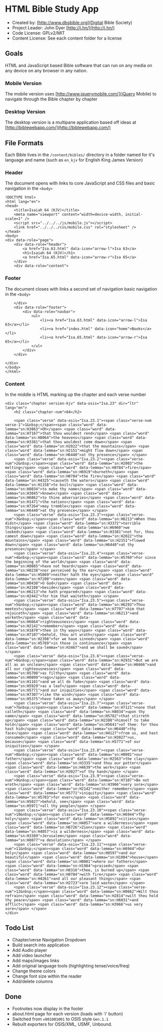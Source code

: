 # HTML Bible Study App

* Created by: [http://www.dbsbible.org](Digital Bible Society)
* Project Leader: John Dyer [http://j.hn/](http://j.hn/)
* Code License: GPLv2/MIT
* Content License: See each content folder for a license

## Goals

HTML and JavaScript based Bible software that can run on any media on any device on any browser in any nation.

### Mobile Version

The mobile version uses [http://www.jquerymobile.com/](jQuery Mobile) to navigate through the Bible chapter by chapter

### Desktop Version

The desktop version is a multipane application based off ideas at [http://biblewebapp.com/](http://biblewebapp.com/)

## File Formats

Each Bible lives in the `/content/bibles/` directory in a folder named for it's language and name (such as `en_kjv` for English King James Version)

### Header

The document opens with links to core JavaScript and CSS files and basic navigation in the `<body>`

```
!DOCTYPE html>
<html lang="en">
<head>
	<title>Isaiah 64 (KJV)</title>
    <meta name="viewport" content="width=device-width, initial-scale=1" />
	<script src="../../../js/mobile.js"></script>
	<link href="../../../css/mobile.css" rel="stylesheet" />
</head>
<body>
<div data-role="page">
	<div data-role="header">
		<a href="Isa.63.html" data-icon="arrow-l">Isa 63</a>
		<h1>Isaiah 64 (KJV)</h1>
		<a href="Isa.65.html" data-icon="arrow-r">Isa 65</a>
	</div>
	<div data-role="content">
```

### Footer

The document closes with links a second set of navigation basic navigation in the `<body>`

```
	</div>
	<div data-role="footer">	
		<div data-role="navbar">
			<ul>
				<li><a href="Isa.63.html" data-icon="arrow-l">Isa 63</a></li>
				<li><a href="index.html" data-icon="home">Books</a></li>
				<li><a href="Isa.65.html" data-icon="arrow-r">Isa 65</a></li>
			</ul>
		</div>
	</div>

</div>
</body>
</html>
```

### Content

In the middle is HTML marking up the chapter and each verse number

```
<div class="chapter version-kjv" data-osis="Isa.23" dir="ltr" lang="en">
	<h2 class="chapter-num">64</h2>

	<span class="verse" data-osis="Isa.23.1"><span class="verse-num verse-1">1&nbsp;</span><span class="word" data-lemma="sn:H3863">Oh</span> <span class="word" data-lemma="sn:H7167">that thou wouldest rend</span> <span class="word" data-lemma="sn:H8064">the heavens</span> <span class="word" data-lemma="sn:H3381">that thou wouldest come down</span> <span class="word" data-lemma="sn:H2022">that the mountains</span> <span class="word" data-lemma="sn:H2151">might flow down</span> <span class="word" data-lemma="sn:H6440">at thy presence</span> </span>
	<span class="verse" data-osis="Isa.23.2"><span class="verse-num">2&nbsp;</span><span class="word" data-lemma="sn:H2003">the melting</span> <span class="word" data-lemma="sn:H0784">fire</span> <span class="word" data-lemma="sn:H6919">burneth</span> <span class="word" data-lemma="sn:H0784">the fire</span> <span class="word" data-lemma="sn:H4325">causeth the waters</span> <span class="word" data-lemma="sn:H1158">to boil</span> <span class="word" data-lemma="sn:H8034">to make thy name</span> <span class="word" data-lemma="sn:H3045">known</span> <span class="word" data-lemma="sn:H6862">to thine adversaries</span> <span class="word" data-lemma="sn:H1471">the nations</span> <span class="word" data-lemma="sn:H7264">may tremble</span> <span class="word" data-lemma="sn:H6440">at thy presence</span> </span>
	<span class="verse" data-osis="Isa.23.3"><span class="verse-num">3&nbsp;</span><span class="word" data-lemma="sn:H6213">When thou didst</span> <span class="word" data-lemma="sn:H3372">terrible things</span> <span class="word" data-lemma="sn:H6960">we looked</span> <span class="word" data-lemma="sn:H3381">not for, thou camest down</span> <span class="word" data-lemma="sn:H2022">the mountains</span> <span class="word" data-lemma="sn:H2151">flowed down</span> <span class="word" data-lemma="sn:H6440">at thy presence</span> </span>
	<span class="verse" data-osis="Isa.23.4"><span class="verse-num">4&nbsp;</span><span class="word" data-lemma="sn:H5769">For since the beginning of the world</span> <span class="word" data-lemma="sn:H8085">have not heard</span> <span class="word" data-lemma="sn:H0238">nor perceived by the ear</span> <span class="word" data-lemma="sn:H5869">neither hath the eye</span> <span class="word" data-lemma="sn:H7200">seen</span> <span class="word" data-lemma="sn:H0430">O God</span> <span class="word" data-lemma="sn:H2108">beside</span> <span class="word" data-lemma="sn:H6213">he hath prepared</span> <span class="word" data-lemma="sn:H2442">for him that waiteth</span> </span>
	<span class="verse" data-osis="Isa.23.5"><span class="verse-num">5&nbsp;</span><span class="word" data-lemma="sn:H6293">Thou meetest</span> <span class="word" data-lemma="sn:H7797">him that rejoiceth</span> <span class="word" data-lemma="sn:H6213">and worketh</span> <span class="word" data-lemma="sn:H6664">righteousness</span> <span class="word" data-lemma="sn:H2142">remember</span> <span class="word" data-lemma="sn:H1870">thee in thy ways</span> <span class="word" data-lemma="sn:H7107">behold, thou art wroth</span> <span class="word" data-lemma="sn:H2398">for we have sinned</span> <span class="word" data-lemma="sn:H5769">in those is continuance</span> <span class="word" data-lemma="sn:H3467">and we shall be saved</span> </span>
	<span class="verse" data-osis="Isa.23.6"><span class="verse-num">6&nbsp;</span><span class="word" data-lemma="sn:H2931">But we are all as an unclean</span> <span class="word" data-lemma="sn:H6666">and all our righteousnesses</span> <span class="word" data-lemma="sn:H5708">as filthy</span> <span class="word" data-lemma="sn:H0899">rags</span> <span class="word" data-lemma="sn:H1101">and we all do fade</span> <span class="word" data-lemma="sn:H5929">as a leaf</span> <span class="word" data-lemma="sn:H5771">and our iniquities</span> <span class="word" data-lemma="sn:H7307">like the wind</span> <span class="word" data-lemma="sn:H5375">have taken us away</span> </span>
	<span class="verse" data-osis="Isa.23.7"><span class="verse-num">7&nbsp;</span><span class="word" data-lemma="sn:H7121">none that calleth</span> <span class="word" data-lemma="sn:H8034">upon thy name</span> <span class="word" data-lemma="sn:H5782">that stirreth up</span> <span class="word" data-lemma="sn:H2388">himself to take hold</span> <span class="word" data-lemma="sn:H5641">of thee: for thou hast hid</span> <span class="word" data-lemma="sn:H6440">thy face</span> <span class="word" data-lemma="sn:H4127">from us, and hast consumed</span> <span class="word" data-lemma="sn:H3027">us, because</span> <span class="word" data-lemma="sn:H5771">of our iniquities</span> </span>
	<span class="verse" data-osis="Isa.23.8"><span class="verse-num">8&nbsp;</span><span class="word" data-lemma="sn:H0001">our father</span> <span class="word" data-lemma="sn:H2563">the clay</span> <span class="word" data-lemma="sn:H3335">and thou our potter</span> <span class="word" data-lemma="sn:H4639">the work</span> <span class="word" data-lemma="sn:H3027">of thy hand</span> </span>
	<span class="verse" data-osis="Isa.23.9"><span class="verse-num">9&nbsp;</span><span class="word" data-lemma="sn:H7107">Be not wroth</span> <span class="word" data-lemma="sn:H3966">very sore</span> <span class="word" data-lemma="sn:H2142">neither remember</span> <span class="word" data-lemma="sn:H5771">iniquity</span> <span class="word" data-lemma="sn:H5703">for ever</span> <span class="word" data-lemma="sn:H5027">behold, see</span> <span class="word" data-lemma="sn:H5971">all thy people</span> </span>
	<span class="verse" data-osis="Isa.23.10"><span class="verse-num">10&nbsp;</span><span class="word" data-lemma="sn:H6944">Thy holy</span> <span class="word" data-lemma="sn:H5892">cities</span> <span class="word" data-lemma="sn:H4057">are a wilderness</span> <span class="word" data-lemma="sn:H6726">Zion</span> <span class="word" data-lemma="sn:H4057">is a wilderness</span> <span class="word" data-lemma="sn:H3389">Jerusalem</span> <span class="word" data-lemma="sn:H8077">a desolation</span> </span>
	<span class="verse" data-osis="Isa.23.11"><span class="verse-num">11&nbsp;</span><span class="word" data-lemma="sn:H6944">Our holy</span> <span class="word" data-lemma="sn:H8597">and our beautiful</span> <span class="word" data-lemma="sn:H1004">house</span> <span class="word" data-lemma="sn:H0001">where our fathers</span> <span class="word" data-lemma="sn:H1984">praised</span> <span class="word" data-lemma="sn:H8316">thee, is burned up</span> <span class="word" data-lemma="sn:H0784">with fire</span> <span class="word" data-lemma="sn:H4261">and all our pleasant things</span> <span class="word" data-lemma="sn:H2723">are laid waste</span> </span>
	<span class="verse" data-osis="Isa.23.12"><span class="verse-num">12&nbsp;</span><span class="word" data-lemma="sn:H0662">Wilt thou refrain</span> <span class="word" data-lemma="sn:H2814">wilt thou hold thy peace</span> <span class="word" data-lemma="sn:H6031">and afflict</span> <span class="word" data-lemma="sn:H3966">us very sore</span> </span>
</div>
```

## Todo List

* Chapter/verse Navigation Dropdown
* Build search into application
* Add Audio player
* Add video launcher
* Add maps/images links
* Add original language tools (highlighting tense/voice/freq)
* Change theme colors
* Change font size within the reader
* Add/delete columns

## Done

* Footnotes now display in the footer
* about.html page for each version (loads with 'i' button)
* Switched from `v001001001` to OSIS style `Gen.1.1`
* Rebuilt exporters for OSIS/XML, USMF, Unbound.